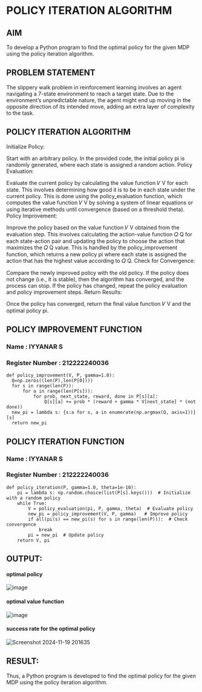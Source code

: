 # POLICY ITERATION ALGORITHM

## AIM
To develop a Python program to find the optimal policy for the given MDP using the policy iteration algorithm.

## PROBLEM STATEMENT
The slippery walk problem in reinforcement learning involves an agent navigating a 7-state environment to reach a target state. Due to the environment’s unpredictable nature, the agent might end up moving in the opposite direction of its intended move, adding an extra layer of complexity to the task.

## POLICY ITERATION ALGORITHM
Initialize Policy:

Start with an arbitrary policy. In the provided code, the initial policy pi is randomly generated, where each state is assigned a random action. Policy Evaluation:

Evaluate the current policy by calculating the value function 𝑉 V for each state. This involves determining how good it is to be in each state under the current policy. This is done using the policy_evaluation function, which computes the value function 𝑉 V by solving a system of linear equations or using iterative methods until convergence (based on a threshold theta). Policy Improvement:

Improve the policy based on the value function 𝑉 V obtained from the evaluation step. This involves calculating the action-value function 𝑄 Q for each state-action pair and updating the policy to choose the action that maximizes the 𝑄 Q value. This is handled by the policy_improvement function, which returns a new policy pi where each state is assigned the action that has the highest value according to 𝑄 Q. Check for Convergence:

Compare the newly improved policy with the old policy. If the policy does not change (i.e., it is stable), then the algorithm has converged, and the process can stop. If the policy has changed, repeat the policy evaluation and policy improvement steps. Return Results:

Once the policy has converged, return the final value function 𝑉 V and the optimal policy pi.

## POLICY IMPROVEMENT FUNCTION
### Name : IYYANAR S
### Register Number : 212222240036
```
def policy_improvement(V, P, gamma=1.0):
  Q=np.zeros((len(P),len(P[0])))
  for s in range(len(P)):
      for a in range(len(P[s])):
          for prob, next_state, reward, done in P[s][a]:
              Q[s][a] += prob * (reward + gamma * V[next_state] * (not done))
  new_pi = lambda s: {s:a for s, a in enumerate(np.argmax(Q, axis=1))}[s]
  return new_pi
```

## POLICY ITERATION FUNCTION
### Name : IYYANAR S
### Register Number : 212222240036
```
def policy_iteration(P, gamma=1.0, theta=1e-10):
    pi = lambda s: np.random.choice(list(P[s].keys()))  # Initialize with a random policy
    while True:
        V = policy_evaluation(pi, P, gamma, theta)  # Evaluate policy
        new_pi = policy_improvement(V, P, gamma)   # Improve policy
        if all(pi(s) == new_pi(s) for s in range(len(P))):  # Check convergence
            break
        pi = new_pi  # Update policy
    return V, pi
```

## OUTPUT:
#### optimal policy
![image](https://github.com/user-attachments/assets/ca3c39f0-7b10-43f3-b5e3-399900af5d2a)


#### optimal value function
![image](https://github.com/user-attachments/assets/29195f60-6531-495e-9cea-eefb33c44a28)



#### success rate for the optimal policy
![Screenshot 2024-11-19 201635](https://github.com/user-attachments/assets/2631c7a1-a94d-4085-b43a-6c12b8efe7ee)


## RESULT:
Thus, a Python program is developed to find the optimal policy for the given MDP using the policy iteration algorithm.
